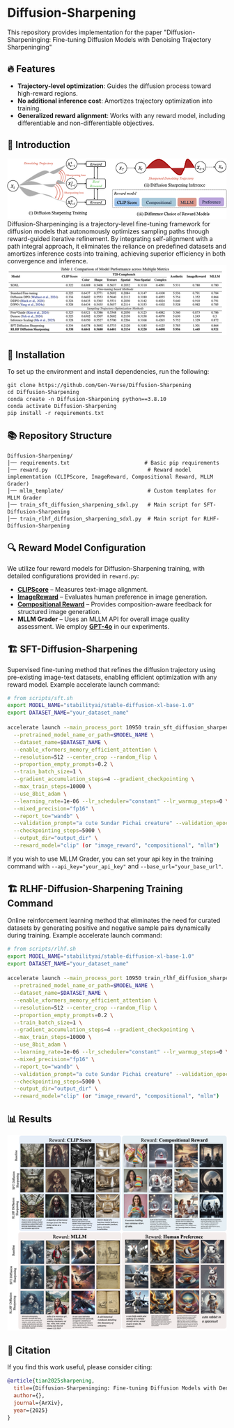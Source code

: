 # Diffusion-Sharpening

This repository provides implementation for the paper "Diffusion-Sharpeninging: Fine-tuning Diffusion Models with Denoising Trajectory Sharpeninging"

## 🔥 Features  
- **Trajectory-level optimization**: Guides the diffusion process toward high-reward regions.  
- **No additional inference cost**: Amortizes trajectory optimization into training.  
- **Generalized reward alignment**: Works with any reward model, including differentiable and non-differentiable objectives.  

## 📖 Introduction

![alt text](./figs/fig1.png)
Diffusion-Sharpeninging is a trajectory-level fine-tuning framework for diffusion models that autonomously optimizes sampling paths through reward-guided iterative refinement. By integrating self-alignment with a path integral approach, it eliminates the reliance on predefined datasets and amortizes inference costs into training, achieving superior efficiency in both convergence and inference.
![alt text](./figs/fig2.png)

## 🚀 Installation  
To set up the environment and install dependencies, run the following:  
```shell
git clone https://github.com/Gen-Verse/Diffusion-Sharpening
cd Diffusion-Sharpening
conda create -n Diffusion-Sharpening python==3.8.10
conda activate Diffusion-Sharpening
pip install -r requirements.txt
```

## 📚 Repository Structure  
```
Diffusion-Sharpening/
│── requirements.txt                        # Basic pip requirements  
│── reward.py                                # Reward model implementation (CLIPScore, ImageReward, Compositional Reward, MLLM Grader)  
│── mllm_template/                           # Custom templates for MLLM Grader  
│── train_sft_diffusion_sharpening_sdxl.py   # Main script for SFT-Diffusion-Sharpening  
│── train_rlhf_diffusion_sharpening_sdxl.py  # Main script for RLHF-Diffusion-Sharpening  
```

## 🔍 Reward Model Configuration  
We utilize four reward models for Diffusion-Sharpening training, with detailed configurations provided in `reward.py`:  
- **[CLIPScore](https://github.com/openai/CLIP)** – Measures text-image alignment.  
- **[ImageReward](https://github.com/THUDM/ImageReward)** – Evaluates human preference in image generation.  
- **[Compositional Reward](https://github.com/YangLing0818/IterComp)** – Provides composition-aware feedback for structured image generation.  
- **MLLM Grader** – Uses an MLLM API for overall image quality assessment. We employ **[GPT-4o](https://platform.openai.com/docs/models/gpt-4o)** in our experiments.



## 🏗️ SFT-Diffusion-Sharpening 
Supervised fine-tuning method that refines the diffusion trajectory using pre-existing image-text datasets, enabling efficient optimization with any reward model.
Example accelerate launch command:

```bash
# from scripts/sft.sh
export MODEL_NAME="stabilityai/stable-diffusion-xl-base-1.0"
export DATASET_NAME="your_dataset_name"

accelerate launch --main_process_port 10950 train_sft_diffusion_sharpen_sdxl.py  \
  --pretrained_model_name_or_path=$MODEL_NAME \
  --dataset_name=$DATASET_NAME \
  --enable_xformers_memory_efficient_attention \
  --resolution=512 --center_crop --random_flip \
  --proportion_empty_prompts=0.2 \
  --train_batch_size=1 \
  --gradient_accumulation_steps=4 --gradient_checkpointing \
  --max_train_steps=10000 \
  --use_8bit_adam \
  --learning_rate=1e-06 --lr_scheduler="constant" --lr_warmup_steps=0 \
  --mixed_precision="fp16" \
  --report_to="wandb" \
  --validation_prompt="a cute Sundar Pichai creature" --validation_epochs 5 \
  --checkpointing_steps=5000 \
  --output_dir="output_dir" \
  --reward_model="clip" (or "image_reward", "compositional", "mllm")
```

If you wish to use MLLM Grader, you can set your api key in the training command with `--api_key="your_api_key"` and `--base_url="your_base_url"`.

## 🏗️ RLHF-Diffusion-Sharpening Training Command
Online reinforcement learning method that eliminates the need for curated datasets by generating positive and negative sample pairs dynamically during training.
Example accelerate launch command:
```bash
# from scripts/rlhf.sh
export MODEL_NAME="stabilityai/stable-diffusion-xl-base-1.0"
export DATASET_NAME="your_dataset_name"

accelerate launch --main_process_port 10950 train_rlhf_diffusion_sharpen_sdxl.py  \
  --pretrained_model_name_or_path=$MODEL_NAME \
  --dataset_name=$DATASET_NAME \
  --enable_xformers_memory_efficient_attention \
  --resolution=512 --center_crop --random_flip \
  --proportion_empty_prompts=0.2 \
  --train_batch_size=1 \
  --gradient_accumulation_steps=4 --gradient_checkpointing \
  --max_train_steps=10000 \
  --use_8bit_adam \
  --learning_rate=1e-06 --lr_scheduler="constant" --lr_warmup_steps=0 \
  --mixed_precision="fp16" \
  --report_to="wandb" \
  --validation_prompt="a cute Sundar Pichai creature" --validation_epochs 5 \
  --checkpointing_steps=5000 \
  --output_dir="output_dir" \
  --reward_model="clip" (or "image_reward", "compositional", "mllm")
``` 

## 📊 Results  

![alt text](./figs/fig3.png)





## 📜 Citation  
If you find this work useful, please consider citing:  
```bibtex
@article{tian2025sharpening,
  title={Diffusion-Sharpeninging: Fine-tuning Diffusion Models with Denoising Trajectory Sharpeninging},
  author={},
  journal={ArXiv},
  year={2025}
}
```


